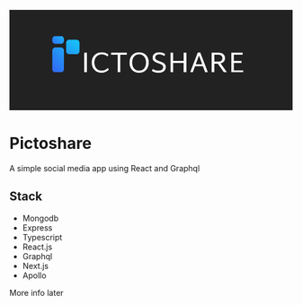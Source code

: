 ![logo](https://github.com/JDOG787/Pictoshare/blob/master/web/public/pictoshare-logo-dark.png?raw=true)

# Pictoshare
A simple social media app using React and Graphql

## Stack 
- Mongodb
- Express
- Typescript
- React.js
- Graphql
- Next.js
- Apollo

More info later
